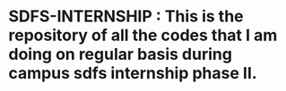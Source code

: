 # SDFS-INTERNSHIP : This is the repository of all the codes that I am doing on regular basis during campus sdfs internship phase II.

